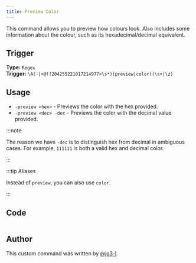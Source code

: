 ```yaml
---
title: Preview Color
---
```


This command allows you to preview how colours look. Also includes some information about the colour, such as its hexadecimal/decimal equivalent.

## Trigger

**Type:** `Regex`<br />
**Trigger:** `\A(-|<@!?204255221017214977>\s*)(preview|color)(\s+|\z)`

## Usage

- `-preview <hex>` - Previews the color with the hex provided.
- `-preview <dec> -dec` - Previews the color with the decimal value provided.

:::note

The reason we have `-dec` is to distinguish hex from decimal in ambiguous cases. For example, `111111` is both a valid hex and decimal color.

:::

:::tip Aliases

Instead of `preview`, you can also use `color`.

:::

## Code

```go file=../../../src/utilities/preview.go.tmpl

```

## Author

This custom command was written by [@jo3-l](https://github.com/jo3-l).
